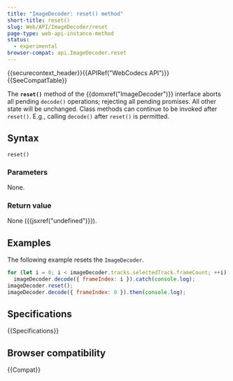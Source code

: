 ```yaml
---
title: "ImageDecoder: reset() method"
short-title: reset()
slug: Web/API/ImageDecoder/reset
page-type: web-api-instance-method
status:
  - experimental
browser-compat: api.ImageDecoder.reset
---
```


{{securecontext_header}}{{APIRef("WebCodecs API")}}{{SeeCompatTable}}

The **`reset()`** method of the {{domxref("ImageDecoder")}} interface aborts all pending `decode()` operations; rejecting all pending promises. All other state will be unchanged. Class methods can continue to be invoked after `reset()`. E.g., calling `decode()` after `reset()` is permitted.

## Syntax

```js-nolint
reset()
```

### Parameters

None.

### Return value

None ({{jsxref("undefined")}}).

## Examples

The following example resets the `ImageDecoder`.

```js
for (let i = 0; i < imageDecoder.tracks.selectedTrack.frameCount; ++i)
  imageDecoder.decode({ frameIndex: i }).catch(console.log);
imageDecoder.reset();
imageDecoder.decode({ frameIndex: 0 }).then(console.log);
```

## Specifications

{{Specifications}}

## Browser compatibility

{{Compat}}
